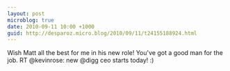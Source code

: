 ```yaml
---
layout: post
microblog: true
date: 2010-09-11 10:00 +1000
guid: http://desparoz.micro.blog/2010/09/11/t24155188924.html
---
```

Wish Matt all the best for me in his new role! You've got a good man for the job. RT @kevinrose: new @digg ceo starts today! :)
